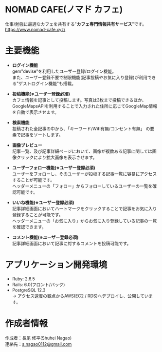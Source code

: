 # NOMAD CAFE(ノマド カフェ)
  仕事/勉強に最適なカフェを共有する"**カフェ専門情報共有サービス**"です。<br>
  https://www.nomad-cafe.xyz/


# 主要機能
- **ログイン機能**  
 gem"devise"を利用したユーザー登録/ログイン機能。  
 また、ユーザー登録不要で制限機能(記事投稿やお気に入り登録)が利用できる"ゲストログイン機能"も搭載。

- **投稿機能(※ユーザー登録必須)**  
 カフェ情報を記事として投稿します。写真は3枚まで投稿できるほか、  
 GoogleMapsAPIを利用することで入力された住所に応じてGoogleMap情報を自動で表示させます。 
  
- **検索機能**  
 投稿された全記事の中から、「キーワード/Wifi有無/コンセント有無」 の要素で記事をソートします。

- **画像プレビュー**  
 記事一覧、及び記事詳細ページにおいて、画像が複数ある記事に関しては画像クリックにより拡大画像を表示させます。
 
- **ユーザーフォロー機能(※ユーザー登録必須)**  
 ユーザーをフォローし、そのユーザーが投稿する記事一覧に容易にアクセスすることが可能です。  
 ヘッダーメニューの「フォロー」からフォローしているユーザーの一覧を確認可能です。
  
- **いいね機能(※ユーザー登録必須)**  
 記事詳細画面においてハートマークをクリックすることで記事をお気に入り登録することが可能です。  
 ヘッダーメニューの「お気に入り」からお気に入り登録している記事の一覧を確認できます。
  
- **コメント機能(※ユーザー登録必須)**  
 記事詳細画面において記事に対するコメントを投稿可能です。
 
 
# アプリケーション開発環境  
- Ruby: 2.6.5  
- Rails: 6.0(フロント/バック)  
- PostgreSQL 12.3  
→ アクセス速度の観点からAWS(EC2 / RDS)へデプロイし、公開しています。

# 作成者情報  
作成者：長尾 修平(Shuhei Nagao)  
連絡先：s.nagao0112@gmail.com
